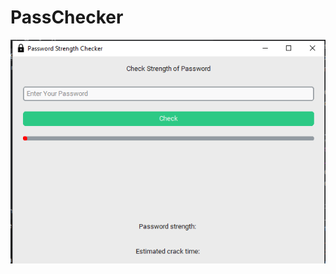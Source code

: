 #  PassChecker
![alt text](https://github.com/prashik287/PassChecker/blob/main/passcheck/images/Screenshot/1.png)
